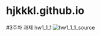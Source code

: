 # hjkkkl.github.io

#3주차 과제 hw1_1_1
![hw1_1_1_source](https://user-images.githubusercontent.com/111541925/193989864-9fe33bfa-660d-43a5-b0b1-8d2b14444220.jpg)
